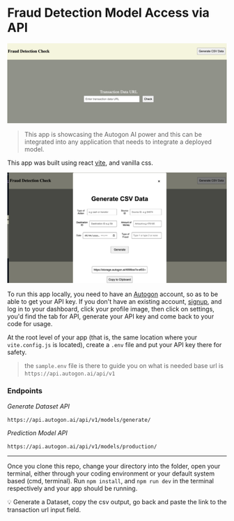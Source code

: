 # Fraud Detection Model Access via API
![Landing Page](./landing.png)


>This app is showcasing the Autogon AI power and this can be integrated into any application that needs to integrate a deployed model. 

This app was built using react [vite](https://vitejs.dev/guide/), and vanilla css.

![Generate Dataset](./generate.png)

To run this app locally, you need to have an [Autogon](https://autogon.ai/) account, so as to be able to get your API key. If you don't have an existing account, [signup](https://console.autogon.ai/), and log in to your dashboard, click your profile image, then click on settings, you'd find the tab for API, generate your API key and come back to your code for usage.

At the root level of your app (that is, the same location where your `vite.config.js` is located), create a `.env` file and put your API key there for safety.

>the `sample.env` file is there to guide you on what is needed
>base url is `https://api.autogon.ai/api/v1`

### Endpoints

*Generate Dataset API*
```plaintext
https://api.autogon.ai/api/v1/models/generate/
```
*Prediction Model API*
```plaintext
https://api.autogon.ai/api/v1/models/production/
```
---

Once you clone this repo, change your directory into the folder, open your terminal, either through your coding environment or your default system based (cmd, terminal). Run `npm install`, and `npm run dev` in the terminal respectively and your app should be running.

:bulb: Generate a Dataset, copy the csv output, go back and paste the link to the transaction url input field.
